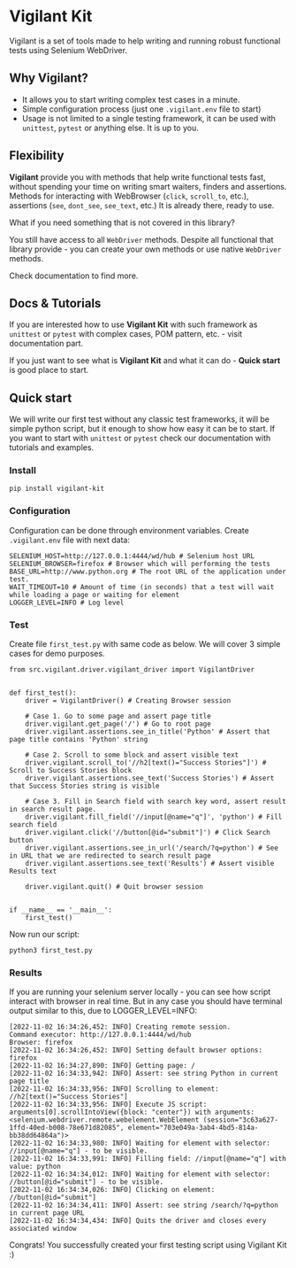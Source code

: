 # Vigilant Kit
Vigilant is a set of tools made to help writing and running robust functional tests using Selenium WebDriver. 

## Why Vigilant?
 - It allows you to start writing complex test cases in a minute.
 - Simple configuration process (just one `.vigilant.env` file to start)
 - Usage is not limited to a single testing framework, it can be used with `unittest`, `pytest` or anything else.
It is up to you.

## Flexibility 
**Vigilant** provide you with methods that help write functional tests fast, without spending your time on writing smart
waiters, finders and assertions. Methods for interacting with WebBrowser (`click`, `scroll_to`, etc.), assertions 
(`see`, `dont_see`, `see_text`, etc.) It is already there, ready to use.

What if you need something that is not covered in this library?

You still have access to all `WebDriver` methods. Despite all functional that library provide - you can create your own 
methods or use native `WebDriver` methods.

Check documentation to find more.

## Docs & Tutorials
If you are interested how to use **Vigilant Kit** with such framework as `unittest` or `pytest` with complex cases, POM 
pattern, etc. - visit documentation part.

If you just want to see what is **Vigilant Kit** and what it can do - **Quick start** is good place to start.

## Quick start
We will write our first test without any classic test frameworks, it will be simple python script, but it enough
to show how easy it can be to start. If you want to start with `unittest` or `pytest` check our documentation with
tutorials and examples.
### Install
```shell
pip install vigilant-kit
```

### Configuration
Configuration can be done through environment variables. Create `.vigilant.env` file with next data:
```shell
SELENIUM_HOST=http://127.0.0.1:4444/wd/hub # Selenium host URL
SELENIUM_BROWSER=firefox # Browser which will performing the tests
BASE_URL=http://www.python.org # The root URL of the application under test.
WAIT_TIMEOUT=10 # Amount of time (in seconds) that a test will wait while loading a page or waiting for element
LOGGER_LEVEL=INFO # Log level
```

### Test
Create file `first_test.py` with same code as below. We will cover 3 simple cases for demo purposes.
```shell
from src.vigilant.driver.vigilant_driver import VigilantDriver


def first_test():
    driver = VigilantDriver() # Creating Browser session

    # Case 1. Go to some page and assert page title
    driver.vigilant.get_page('/') # Go to root page
    driver.vigilant.assertions.see_in_title('Python' # Assert that page title contains 'Python' string
    
    # Case 2. Scroll to some block and assert visible text
    driver.vigilant.scroll_to('//h2[text()="Success Stories"]') # Scroll to Success Stories block
    driver.vigilant.assertions.see_text('Success Stories') # Assert that Success Stories string is visible 

    # Case 3. Fill in Search field with search key word, assert result in search result page.
    driver.vigilant.fill_field('//input[@name="q"]', 'python') # Fill search field
    driver.vigilant.click('//button[@id="submit"]') # Click Search button
    driver.vigilant.assertions.see_in_url('/search/?q=python') # See in URL that we are redirected to search result page
    driver.vigilant.assertions.see_text('Results') # Assert visible Results text

    driver.vigilant.quit() # Quit browser session


if __name__ == '__main__':
    first_test()

```
Now run our script:
```shell
python3 first_test.py
```
### Results
If you are running your selenium server locally - you can see how script interact with browser in real time. But in any
case you should have terminal output similar to this, due to LOGGER_LEVEL=INFO:
```shell
[2022-11-02 16:34:26,452: INFO] Creating remote session.
Command executor: http://127.0.0.1:4444/wd/hub
Browser: firefox
[2022-11-02 16:34:26,452: INFO] Setting default browser options: firefox
[2022-11-02 16:34:27,890: INFO] Getting page: /
[2022-11-02 16:34:33,942: INFO] Assert: see string Python in current page title
[2022-11-02 16:34:33,956: INFO] Scrolling to element: //h2[text()="Success Stories"]
[2022-11-02 16:34:33,956: INFO] Execute JS script: arguments[0].scrollIntoView({block: "center"}) with arguments: <selenium.webdriver.remote.webelement.WebElement (session="3c63a627-1ffd-40ed-b008-78e671d82085", element="703e049a-3ab4-4bd5-814a-bb38dd64864a")>
[2022-11-02 16:34:33,980: INFO] Waiting for element with selector: //input[@name="q"] - to be visible.
[2022-11-02 16:34:33,991: INFO] Filling field: //input[@name="q"] with value: python
[2022-11-02 16:34:34,012: INFO] Waiting for element with selector: //button[@id="submit"] - to be visible.
[2022-11-02 16:34:34,026: INFO] Clicking on element: //button[@id="submit"]
[2022-11-02 16:34:34,411: INFO] Assert: see string /search/?q=python in current page URL
[2022-11-02 16:34:34,434: INFO] Quits the driver and closes every associated window

```
Congrats! You successfully created your first testing script using Vigilant Kit :)
